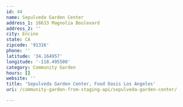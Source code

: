 ```yaml
---
id: 44
name: Sepulveda Garden Center
address_1: 16633 Magnolia Boulevard
address_2: ''
city: Encino
state: CA
zipcode: '91316'
phone: ''
latitude: '34.164957'
longitude: '-118.495500'
category: Community Garden
hours: []
website: ''
title: 'Sepulveda Garden Center, Food Oasis Los Angeles'
uri: /community-garden-from-staging-api/sepulveda-garden-center/

---
```

